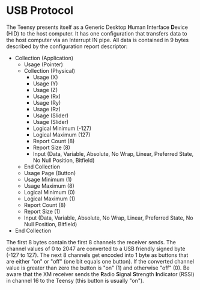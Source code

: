 # USB Protocol

The Teensy presents itself as a Generic Desktop **H**uman **I**nterface **D**evice (HID) to the host computer. It has one configuration that transfers data to the host computer via an Interrupt IN pipe. All data is contained in 9 bytes described by the configuration report descriptor:

* Collection (Application)    
	* Usage (Pointer)    
	* Collection (Physical)    
		* Usage (X)    
		* Usage (Y)    
		* Usage (Z)    
		* Usage (Rx)    
		* Usage (Ry)    
		* Usage (Rz)    
		* Usage (Slider)    
		* Usage (Slider)    
		* Logical Minimum (-127)  
		* Logical Maximum (127)  
		* Report Count (8)  
		* Report Size (8)  
		* Input (Data, Variable, Absolute, No Wrap, Linear, Preferred State, No Null Position, Bitfield) 
	* End Collection     
	* Usage Page (Button) 
	* Usage Minimum (1)  
	* Usage Maximum (8)  
	* Logical Minimum (0)  
	* Logical Maximum (1)  
	* Report Count (8)  
	* Report Size (1)  
	* Input (Data, Variable, Absolute, No Wrap, Linear, Preferred State, No Null Position, Bitfield) 
* End Collection

The first 8 bytes contain the first 8 channels the receiver sends. The channel values of 0 to 2047 are converted to a USB friendly signed byte (-127 to 127). The next 8 channels get encoded into 1 byte as buttons that are either "on" or "off" (one bit equals one button). If the converted channel value is greater than zero the button is "on" (1) and otherwise "off" (0). Be aware that the XM receiver sends the **R**adio **S**ignal **S**trength **I**ndicator (RSSI) in channel 16 to the Teensy (this button is usually "on").
